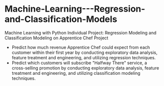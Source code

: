 # Machine-Learning---Regression-and-Classification-Models
Machine Learning with Python Individual Project: Regression Modeling and Classification Modeling on Apprentice Chef Project
- Predict how much revenue Apprentice Chef could expect from each customer within their first year by conducting exploratory data analysis, feature treatment and engineering, and utilizing regression techniques.
- Predict which customers will subscribe "Halfway There" service, a cross-selling promotion by conducting exploratory data analysis, feature treatment and engineering, and utilizing classification modeling techniques.
